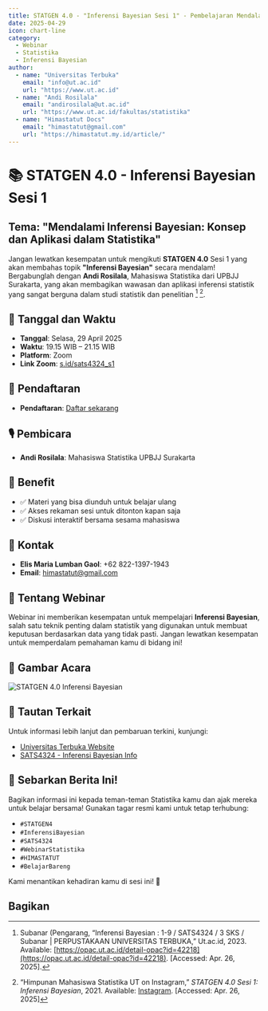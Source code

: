```yaml
---
title: STATGEN 4.0 - "Inferensi Bayesian Sesi 1" - Pembelajaran Mendalam tentang Statistik
date: 2025-04-29
icon: chart-line
category:
  - Webinar
  - Statistika
  - Inferensi Bayesian
author:
  - name: "Universitas Terbuka"
    email: "info@ut.ac.id"
    url: "https://www.ut.ac.id"
  - name: "Andi Rosilala"
    email: "andirosilala@ut.ac.id"
    url: "https://www.ut.ac.id/fakultas/statistika"
  - name: "Himastatut Docs"
    email: "himastatut@gmail.com"
    url: "https://himastatut.my.id/article/"
---
```


# 📚 STATGEN 4.0 - Inferensi Bayesian Sesi 1
## Tema: "Mendalami Inferensi Bayesian: Konsep dan Aplikasi dalam Statistika"

Jangan lewatkan kesempatan untuk mengikuti **STATGEN 4.0** Sesi 1 yang akan membahas topik **"Inferensi Bayesian"** secara mendalam! Bergabunglah dengan **Andi Rosilala**, Mahasiswa Statistika dari UPBJJ Surakarta, yang akan membagikan wawasan dan aplikasi inferensi statistik yang sangat berguna dalam studi statistik dan penelitian [^1] [^2].

## 📅 Tanggal dan Waktu
- **Tanggal**: Selasa, 29 April 2025
- **Waktu**: 19.15 WIB – 21.15 WIB
- **Platform**: Zoom
- **Link Zoom**: [s.id/sats4324_s1](s.id/sats4324_s1)

## 📝 Pendaftaran
- **Pendaftaran**: [Daftar sekarang](https://s.id/sats4324_s1)

## 🎙 Pembicara
- **Andi Rosilala**: Mahasiswa Statistika UPBJJ Surakarta

## 🎁 Benefit
- ✅ Materi yang bisa diunduh untuk belajar ulang
- ✅ Akses rekaman sesi untuk ditonton kapan saja
- ✅ Diskusi interaktif bersama sesama mahasiswa

## 📱 Kontak
- **Elis Maria Lumban Gaol**: +62 822-1397-1943
- **Email**: himastatut@gmail.com

## 📝 Tentang Webinar
Webinar ini memberikan kesempatan untuk mempelajari **Inferensi Bayesian**, salah satu teknik penting dalam statistik yang digunakan untuk membuat keputusan berdasarkan data yang tidak pasti. Jangan lewatkan kesempatan untuk memperdalam pemahaman kamu di bidang ini!

## 📸 Gambar Acara
![STATGEN 4.0 Inferensi Bayesian](./20250429SATS4324/poster_inferensi_bayesian.png)

## 🔗 Tautan Terkait
Untuk informasi lebih lanjut dan pembaruan terkini, kunjungi:
- [Universitas Terbuka Website](https://www.ut.ac.id)
- [SATS4324 - Inferensi Bayesian Info](https://www.ut.ac.id/fakultas/statistika)

## 📢 Sebarkan Berita Ini!
Bagikan informasi ini kepada teman-teman Statistika kamu dan ajak mereka untuk belajar bersama! Gunakan tagar resmi kami untuk tetap terhubung:
- `#STATGEN4`
- `#InferensiBayesian`
- `#SATS4324`
- `#WebinarStatistika`
- `#HIMASTATUT`
- `#BelajarBareng`

Kami menantikan kehadiran kamu di sesi ini! 🌟

## Bagikan
<Share colorful />
<GitContributors />
<GitChangelog />


[^1]: Subanar (Pengarang, “Inferensi Bayesian : 1-9 / SATS4324 / 3 SKS / Subanar | PERPUSTAKAAN UNIVERSITAS TERBUKA,” Ut.ac.id, 2023. Available: [https://opac.ut.ac.id/detail-opac?id=42218](https://opac.ut.ac.id/detail-opac?id=42218). [Accessed: Apr. 26, 2025].
[^2]: “Himpunan Mahasiswa Statistika UT on Instagram,” *STATGEN 4.0 Sesi 1: Inferensi Bayesian*, 2021. Available: [Instagram](https://www.instagram.com/p/DI5ECWHSgiH/). [Accessed: Apr. 26, 2025]


